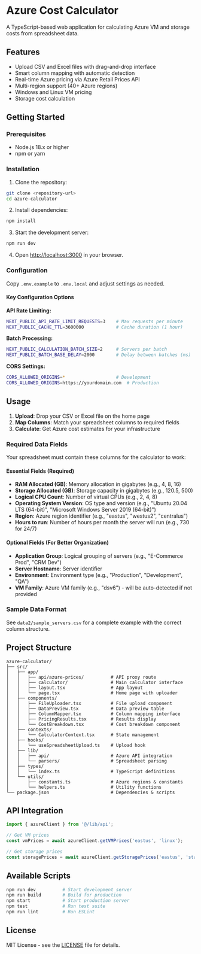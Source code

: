 # Azure Cost Calculator

A TypeScript-based web application for calculating Azure VM and storage costs from spreadsheet data.

## Features

- Upload CSV and Excel files with drag-and-drop interface
- Smart column mapping with automatic detection
- Real-time Azure pricing via Azure Retail Prices API
- Multi-region support (40+ Azure regions)
- Windows and Linux VM pricing
- Storage cost calculation

## Getting Started

### Prerequisites

- Node.js 18.x or higher
- npm or yarn

### Installation

1. Clone the repository:
```bash
git clone <repository-url>
cd azure-calculator
```

2. Install dependencies:
```bash
npm install
```

3. Start the development server:
```bash
npm run dev
```

4. Open [http://localhost:3000](http://localhost:3000) in your browser.

### Configuration

Copy `.env.example` to `.env.local` and adjust settings as needed.

#### Key Configuration Options

**API Rate Limiting:**
```bash
NEXT_PUBLIC_API_RATE_LIMIT_REQUESTS=3    # Max requests per minute
NEXT_PUBLIC_CACHE_TTL=3600000            # Cache duration (1 hour)
```

**Batch Processing:**
```bash
NEXT_PUBLIC_CALCULATION_BATCH_SIZE=2     # Servers per batch
NEXT_PUBLIC_BATCH_BASE_DELAY=2000        # Delay between batches (ms)
```

**CORS Settings:**
```bash
CORS_ALLOWED_ORIGINS=*                   # Development
CORS_ALLOWED_ORIGINS=https://yourdomain.com  # Production
```

## Usage

1. **Upload**: Drop your CSV or Excel file on the home page
2. **Map Columns**: Match your spreadsheet columns to required fields
3. **Calculate**: Get Azure cost estimates for your infrastructure

### Required Data Fields

Your spreadsheet must contain these columns for the calculator to work:

#### Essential Fields (Required)
- **RAM Allocated (GB)**: Memory allocation in gigabytes (e.g., 4, 8, 16)
- **Storage Allocated (GB)**: Storage capacity in gigabytes (e.g., 120.5, 500)
- **Logical CPU Count**: Number of virtual CPUs (e.g., 2, 4, 8)
- **Operating System Version**: OS type and version (e.g., "Ubuntu 20.04 LTS (64-bit)", "Microsoft Windows Server 2019 (64-bit)")
- **Region**: Azure region identifier (e.g., "eastus", "westus2", "centralus")
- **Hours to run**: Number of hours per month the server will run (e.g., 730 for 24/7)

#### Optional Fields (For Better Organization)
- **Application Group**: Logical grouping of servers (e.g., "E-Commerce Prod", "CRM Dev")
- **Server Hostname**: Server identifier
- **Environment**: Environment type (e.g., "Production", "Development", "QA")
- **VM Family**: Azure VM family (e.g., "dsv6") - will be auto-detected if not provided

### Sample Data Format

See `data2/sample_servers.csv` for a complete example with the correct column structure.

## Project Structure

```
azure-calculator/
├── src/
│   ├── app/
│   │   ├── api/azure-prices/          # API proxy route
│   │   ├── calculator/                # Main calculator interface
│   │   ├── layout.tsx                 # App layout
│   │   └── page.tsx                   # Home page with uploader
│   ├── components/
│   │   ├── FileUploader.tsx           # File upload component
│   │   ├── DataPreview.tsx            # Data preview table
│   │   ├── ColumnMapper.tsx           # Column mapping interface
│   │   ├── PricingResults.tsx         # Results display
│   │   └── CostBreakdown.tsx          # Cost breakdown component
│   ├── contexts/
│   │   └── CalculatorContext.tsx      # State management
│   ├── hooks/
│   │   └── useSpreadsheetUpload.ts    # Upload hook
│   ├── lib/
│   │   ├── api/                       # Azure API integration
│   │   └── parsers/                   # Spreadsheet parsing
│   ├── types/
│   │   └── index.ts                   # TypeScript definitions
│   └── utils/
│       ├── constants.ts               # Azure regions & constants
│       └── helpers.ts                 # Utility functions
└── package.json                       # Dependencies & scripts
```

## API Integration

```typescript
import { azureClient } from '@/lib/api';

// Get VM prices
const vmPrices = await azureClient.getVMPrices('eastus', 'linux');

// Get storage prices
const storagePrices = await azureClient.getStoragePrices('eastus', 'standard-ssd');
```

## Available Scripts

```bash
npm run dev          # Start development server
npm run build        # Build for production
npm start            # Start production server
npm test             # Run test suite
npm run lint         # Run ESLint
```

## License

MIT License - see the [LICENSE](LICENSE) file for details. 